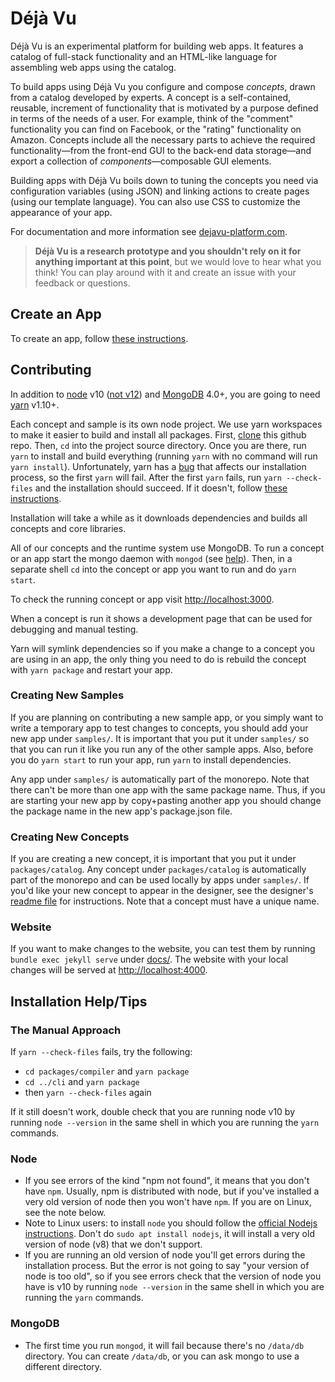 # Déjà Vu

Déjà Vu is an experimental platform for building web apps.
It features a catalog of full-stack functionality and an HTML-like language for
assembling web apps using the catalog.

To build apps using Déjà Vu you configure and compose *concepts*, drawn from a catalog
developed by experts. A concept is a self-contained,
reusable, increment of functionality that is motivated by a purpose defined in
terms of the needs of a user. For example, think of the "comment" functionality
you can find on Facebook, or the "rating" functionality on Amazon.
Concepts include all the necessary parts to achieve the required
functionality&mdash;from the front-end GUI to the back-end data
storage&mdash;and export a collection of *components*&mdash;composable GUI elements.

Building apps with Déjà Vu boils down to tuning the concepts you need via
configuration variables (using JSON) and linking actions to create pages (using
our template language). You can also use CSS to customize the appearance of your
app.

For documentation and more information see
[dejavu-platform.com](https://dejavu-platform.com).

> **Déjà Vu is a research prototype and you shouldn't rely on it for anything
> important at this point**, but we would love to hear what you think!
> You can play around with it and create an issue with your feedback or
> questions.


## Create an App


To create an app, follow [these instructions](docs/quickstart.md).


## Contributing

In addition to [node](https://nodejs.org) v10 ([not v12](https://github.com/spderosso/deja-vu/issues/352)) and [MongoDB](https://www.mongodb.com/) 4.0+, you are going to need [yarn](https://yarnpkg.com) v1.10+.

Each concept and sample is its own node project. We use yarn workspaces to make
it easier to build and install all packages. First,
[clone](https://help.github.com/en/articles/cloning-a-repository) this github repo.
Then, `cd` into the project source directory. 
Once you are there, run `yarn` to install and build everything
(running `yarn` with no command will run `yarn install`).
Unfortunately, yarn has a [bug](https://github.com/yarnpkg/yarn/issues/3421) that
affects our installation process, so the first `yarn` will fail. After
the first `yarn` fails, run `yarn --check-files` and the installation should
succeed.
If it doesn't, follow [these instructions](#the-manual-approach).

Installation will take a while as it downloads dependencies and builds all
concepts and core libraries.

All of our concepts and the runtime system use MongoDB.
To run a concept or an app start the mongo daemon with `mongod` (see [help](#mongodb)). Then,
in a separate shell `cd` into the concept or app you want to run and do `yarn start`.

To check the running concept or app visit [http://localhost:3000](http://localhost:3000).

When a concept is run it shows a development page that can be used for debugging and manual
testing.

Yarn will symlink dependencies so if you make a change to a concept you are using
in an app, the only thing you need to do is rebuild the concept with
`yarn package` and restart your app.

### Creating New Samples

If you are planning on contributing a new sample app, or you simply want to write
a temporary app to test changes to concepts, you should add your new app under `samples/`.
It is important that you put it under `samples/` so that you can run it like
you run any of the other sample apps. Also, before you do `yarn start`
to run your app, run `yarn` to install dependencies.

Any app under `samples/` is automatically part of the monorepo. Note that there can't
be more than one app with the same package name. Thus, if you are starting your
new app by copy+pasting another app you should change the package name in the
new app's package.json file.

### Creating New Concepts

If you are creating a new concept, it is important that you put it under
`packages/catalog`. Any concept under `packages/catalog` is automatically
part of the monorepo and can be used locally by apps under `samples/`.
If you'd like your new concept to appear in the designer, see the
designer's [readme file](https://github.com/spderosso/deja-vu/tree/master/designer#how-to-add-a-concept)
for instructions.
Note that a concept must have a unique name.

### Website

If you want to make changes to the website, you can test them by
running `bundle exec jekyll serve` under
[docs/](https://github.com/spderosso/deja-vu/tree/master/docs).
The website with your local changes will be served at
[http://localhost:4000](http://localhost:4000).

## Installation Help/Tips

### The Manual Approach

If `yarn --check-files` fails, try the following:
- `cd packages/compiler` and `yarn package`
- `cd ../cli` and `yarn package`
- then `yarn --check-files` again

If it still doesn't work, double check that you are running node v10
by running `node --version` in the same shell in which you are running
the `yarn` commands.

### Node

- If you see errors of the kind "npm not found", it means
that you don't have `npm`. Usually, npm is distributed with node, but if you've installed
a very old version of node then you won't have `npm`. If you are on Linux, see the note
below.
- Note to Linux users: to install `node` you should follow the
[official Nodejs instructions](https://nodejs.org/en/download/package-manager/).
Don't do `sudo apt install nodejs`, it will install a very old version of node (v8)
that we don't support.
- If you are running an old version of node you'll get errors during the installation
process. But the error is not going to say "your version of node is too old", so if
you see errors check that the version of node you have is v10 by running
`node --version` in the same shell in which you are running the `yarn` commands.

### MongoDB

- The first time you run `mongod`, it will fail because there's no
`/data/db` directory. You can create `/data/db`, or you can ask mongo to use
a different directory.
